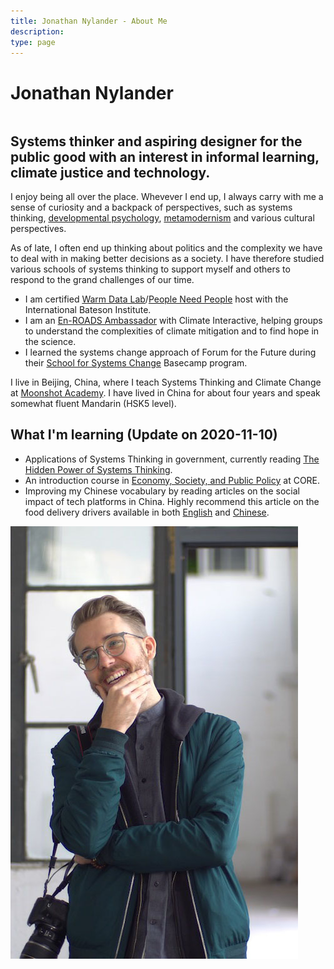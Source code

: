 ```yaml
---
title: Jonathan Nylander - About Me
description:
type: page
---
```


<h1 style="margin-bottom: 2.0rem;">Jonathan Nylander</h1>
<div class="row">
    <div class="column">
            <h2 style="font-style: normal; margin-top: 1.0rem;">Systems thinker and aspiring designer for the public good with an interest in informal learning, climate justice and technology.</h2>            
            <p>
            I enjoy being all over the place. Whevever I end up, I always carry with me a sense of curiosity and a backpack of perspectives, such as systems thinking, <a href="/developmental-psychology/">developmental psychology</a>, <a href="https://metamoderna.org/metamodernism/" target="_blank">metamodernism</a> and various cultural perspectives.</p>
            <p>
            As of late, I often end up thinking about politics and the complexity we have to deal with in making better decisions as a society. I have therefore studied various schools of systems thinking to support myself and others to respond to the grand challenges of our time.
            <ul>
                <li>I am certified <a href="https://batesoninstitute.org/warm-data-labs/">Warm Data Lab</a>/<a href="(https://www.peopleneedpeople.online/" target="_blank">People Need People</a> host with the International Bateson Institute.</li>
                <li>I am an <a href="https://www.climateinteractive.org/tools/en-roads/climate-ambassadors/" target="_blank">En-ROADS Ambassador</a> with Climate Interactive, helping groups to understand the complexities of climate mitigation and to find hope in the science.</li>
                <li>I learned the systems change approach of Forum for the Future during their <a href="https://www.forumforthefuture.org/navigating-system-change" target="_blank">School for Systems Change</a> Basecamp program.</li>
            </ul>
            </p>
            <p>I live in Beijing, China, where I teach Systems Thinking and Climate Change at <a href="https://en.moonshotacademy.cn" target="_blank">Moonshot Academy</a>. I have lived in China for about four years and speak somewhat fluent Mandarin (HSK5 level).</p>
            <h2>What I'm learning (Update on 2020-11-10)</h2>
            <p>
            <ul>
                <li>Applications of Systems Thinking in government, currently reading <a href="/hidden-power-of-systems-thinking/">The Hidden Power of Systems Thinking</a>.</li>
                <li>An introduction course in <a href="https://www.core-econ.org/project/core-espp/">Economy, Society, and Public Policy</a> at CORE.</li>
                <li>Improving my Chinese vocabulary by reading articles on the social impact of tech platforms in China. Highly recommend this article on the food delivery drivers available in both <a href="https://docs.google.com/document/d/1sLB0lqz3pTDcchN3lE1go0_dD13DYKVRdc_0Inqep3w" target="_blank">English</a> and <a href="https://mp.weixin.qq.com/s/Mes1RqIOdp48CMw4pXTwXw?fbclid=IwAR3G0crv6MPt7A0SJxCbg2n9Y2ww_zxGQ-PwmkkCPV2Pg1p8HqtrMXJ9YlU" target="_blank">Chinese</a>.</li>
            </ul>
            </p>
    </div>
    <div class="column">
        <img alt="Portrait of me" src="/media/me2.jpg" />
    </div>
</div> 





